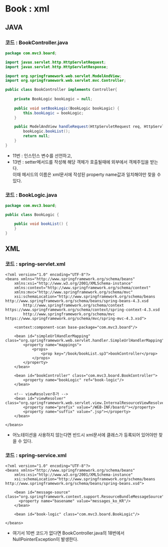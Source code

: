 # Book : xml

## JAVA

### 코드 : BookController.java

```java
package com.mvc3.board;

import javax.servlet.http.HttpServletRequest;
import javax.servlet.http.HttpServletResponse;

import org.springframework.web.servlet.ModelAndView;
import org.springframework.web.servlet.mvc.Controller;

public class BookController implements Controller{
	
	private BookLogic bookLogic = null;
	
	public void setBookLogic(BookLogic bookLogic) {
		this.bookLogic = bookLogic;
	}

	public ModelAndView handleRequest(HttpServletRequest req, HttpServletResponse res) throws Exception {
		bookLogic.bookList();
		return null;
	}
}

```

* 11번 : 인스턴스 변수를 선언하고,
* 13번 : setter메서드를 작성해 해당 객체가 호출될때에 외부에서 객체주입을 받는다.\
  이때 메서드의 이름은 xml문서에 작성된 property name값과 일치해야만 찾을 수 있다.

### 코드 : BookLogic.java

```java
package com.mvc3.board;

public class BookLogic {

	public void bookList() {
	}
}
```

## XML

### 코드 : spring-servlet.xml

```markup
<?xml version="1.0" encoding="UTF-8"?>
<beans xmlns="http://www.springframework.org/schema/beans"
	xmlns:xsi="http://www.w3.org/2001/XMLSchema-instance"
	xmlns:context="http://www.springframework.org/schema/context"
	xmlns:mvc="http://www.springframework.org/schema/mvc"
	xsi:schemaLocation="http://www.springframework.org/schema/beans http://www.springframework.org/schema/beans/spring-beans-4.3.xsd
		http://www.springframework.org/schema/context https://www.springframework.org/schema/context/spring-context-4.3.xsd
		http://www.springframework.org/schema/mvc https://www.springframework.org/schema/mvc/spring-mvc-4.3.xsd">
		
	<context:component-scan base-package="com.mvc3.board"/>
	
	<bean id="simpleUrlHandlerMapping" class="org.springframework.web.servlet.handler.SimpleUrlHandlerMapping">
		<property name="mappings">
			<props>
				<prop key="/book/bookList.sp3">bookController</prop>
			</props>
		</property>
	</bean>   
	
	<bean id="bookController" class="com.mvc3.board.BookController">
		<property name="bookLogic" ref="book-logic"/>
	</bean>
		
	<!-- viewResolver추가 -->
	<bean id="viewResolver" class="org.springframework.web.servlet.view.InternalResourceViewResolver">
		<property name="prefix" value="/WEB-INF/board/"></property>
		<property name="suffix" value=".jsp"></property>
	</bean>

</beans>
```

* 어노테이션을 사용하지 않는다면 반드시 xml문서에 클래스가 등록되어 있어야만 찾을 수 있다.

### 코드 : spring-service.xml

```markup
<?xml version="1.0" encoding="UTF-8"?>
<beans xmlns="http://www.springframework.org/schema/beans"
	xmlns:xsi="http://www.w3.org/2001/XMLSchema-instance"
	xsi:schemaLocation="http://www.springframework.org/schema/beans http://www.springframework.org/schema/beans/spring-beans.xsd">
	
	<bean id="message-source" class="org.springframework.context.support.ResourceBundleMessageSource">
      <property name="basename" value="messages_ko_KR"/>
    </bean>
    
	<bean id="book-logic" class="com.mvc3.board.BookLogic"/>
    
</beans>
```

* 여기서 10번 코드가 없다면 BookController.java의 18번에서 NullPointerException이 발생한다.
